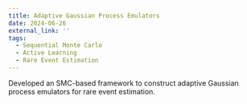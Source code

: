 ```yaml
---
title: Adaptive Gaussian Process Emulators 
date: 2024-06-26
external_link: ''
tags:
  - Sequential Monte Carlo
  - Active Learning
  - Rare Event Estimation
---
```


Developed an SMC-based framework to construct adaptive Gaussian process emulators for rare event estimation.

<!--more-->
